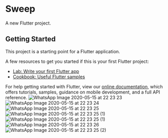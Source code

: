 # Sweep

A new Flutter project.

## Getting Started

This project is a starting point for a Flutter application.

A few resources to get you started if this is your first Flutter project:

- [Lab: Write your first Flutter app](https://flutter.dev/docs/get-started/codelab)
- [Cookbook: Useful Flutter samples](https://flutter.dev/docs/cookbook)

For help getting started with Flutter, view our
[online documentation](https://flutter.dev/docs), which offers tutorials,
samples, guidance on mobile development, and a full API reference.
![WhatsApp Image 2020-05-15 at 22 23 23](https://user-images.githubusercontent.com/47745321/82076587-b3757b00-96fb-11ea-9e63-e7ba3651680e.jpeg)
![WhatsApp Image 2020-05-15 at 22 23 24](https://user-images.githubusercontent.com/47745321/82076638-c8eaa500-96fb-11ea-9ecf-23bd025f017e.jpeg)
![WhatsApp Image 2020-05-15 at 22 23 25](https://user-images.githubusercontent.com/47745321/82076682-d6a02a80-96fb-11ea-8db4-9f6b5708cb0c.jpeg)
![WhatsApp Image 2020-05-15 at 22 23 25 (1)](https://user-images.githubusercontent.com/47745321/82076727-e28bec80-96fb-11ea-9465-659d0e3b57e5.jpeg)
![WhatsApp Image 2020-05-15 at 22 23 25 (1)](https://user-images.githubusercontent.com/47745321/82076840-06e7c900-96fc-11ea-963c-e9b915f8ab95.jpeg)
![WhatsApp Image 2020-05-15 at 22 23 26](https://user-images.githubusercontent.com/47745321/82076906-1ff07a00-96fc-11ea-97e7-d31f8c231926.jpeg)
![WhatsApp Image 2020-05-15 at 22 23 25 (2)](https://user-images.githubusercontent.com/47745321/82076937-30085980-96fc-11ea-9ae2-3803dd44d916.jpeg)

